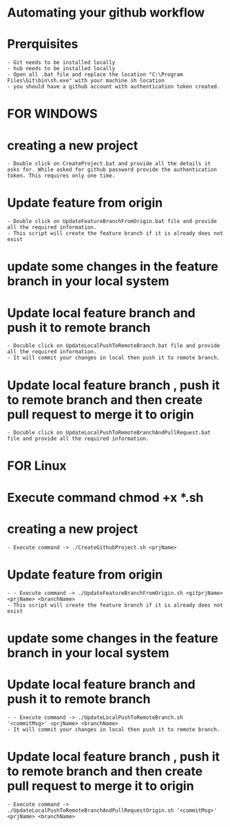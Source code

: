 # Automating your github workflow

# Prerquisites 
	- Git needs to be installed locally
	- hub needs to be installed locally
	- Open all .bat file and replace the location "C:\Program Files\Git\bin\sh.exe" with your machine sh location
	- you should have a github account with authentication token created.
	

# FOR WINDOWS
	
# creating a new project
	- Double click on CreateProject.bat and provide all the details it asks for. While asked for github password provide the authentication token. This requires only one time.
	
# Update feature from origin
	- Double click on UpdateFeatureBranchFromOrigin.bat file and provide all the required information.
	- This script will create the feature branch if it is already does not exist
	
# update some changes in the feature branch in your local system

# Update local feature branch and push it to remote branch 
	- Docuble click on UpdateLocalPushToRemoteBranch.bat file and provide all the required information.
	- It will commit your changes in local then push it to remote branch.
	
# Update local feature branch , push it to remote branch and then create pull request to merge it to origin
	- Docuble click on UpdateLocalPushToRemoteBranchAndPullRequest.bat file and provide all the required information.


# FOR Linux

# Execute command chmod +x *.sh

# creating a new project
	- Execute command -> ./CreateGithubProject.sh <prjName>
	
# Update feature from origin
	- - Execute command -> ./UpdateFeatureBranchFromOrigin.sh <gitprjName> <prjName> <branchName>
	- This script will create the feature branch if it is already does not exist
	
# update some changes in the feature branch in your local system

# Update local feature branch and push it to remote branch 
	- - Execute command -> ./UpdateLocalPushToRemoteBranch.sh '<commitMsg>' <prjName> <branchName>
	- It will commit your changes in local then push it to remote branch.
	
# Update local feature branch , push it to remote branch and then create pull request to merge it to origin
	- Execute command -> ./UpdateLocalPushToRemoteBranchAndPullRequestOrigin.sh '<commitMsg>' <prjName> <branchName> 


